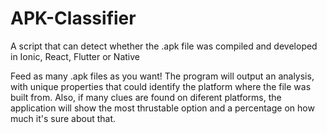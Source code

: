 # APK-Classifier
A script that can detect whether the .apk file was compiled and developed in Ionic, React, Flutter or Native

Feed as many .apk files as you want! The program will output an analysis, with unique properties that could identify the platform where the file was built from.
Also, if many clues are found on diferent platforms, the application will show the most thrustable option and a percentage on how much it's sure about that.

